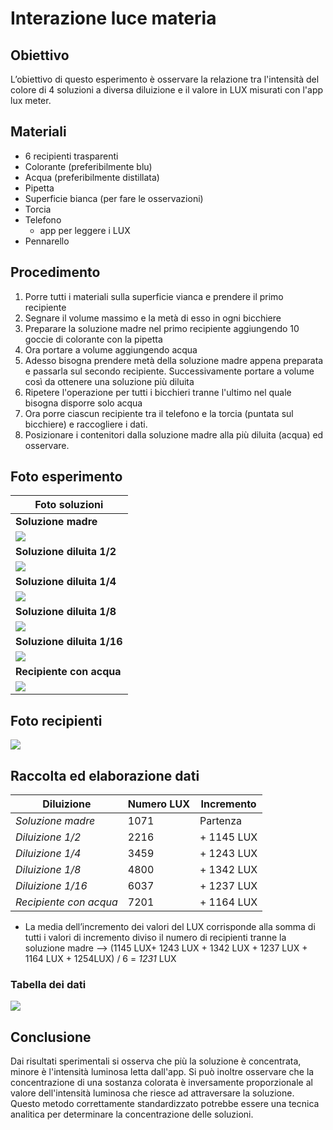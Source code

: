 # Interazione luce materia

## Obiettivo

L’obiettivo di questo esperimento è osservare la relazione tra l'intensità del colore di 4 soluzioni a diversa diluizione e il valore in LUX misurati con l'app lux meter.

## Materiali

- 6 recipienti trasparenti
- Colorante (preferibilmente blu)
- Acqua (preferibilmente distillata)
- Pipetta
- Superficie bianca (per fare le osservazioni)
- Torcia
- Telefono
  - app per leggere i LUX
- Pennarello

## Procedimento

1. Porre tutti i materiali sulla superficie vianca e prendere il primo recipiente
2. Segnare il volume massimo e la metà di esso in ogni bicchiere
3. Preparare la soluzione madre nel primo recipiente aggiungendo 10 goccie di colorante con la pipetta
4. Ora portare a volume aggiungendo acqua  
5. Adesso bisogna prendere metà della soluzione madre appena preparata e passarla sul secondo recipiente. Successivamente portare a volume così da ottenere una soluzione più diluita
6. Ripetere l'operazione per tutti i bicchieri tranne l'ultimo nel quale bisogna disporre solo acqua
7. Ora porre ciascun recipiente tra il telefono e la torcia (puntata sul bicchiere) e raccogliere i dati.
8. Posizionare i contenitori dalla soluzione madre alla più diluita (acqua) ed osservare.

## Foto esperimento

| **Foto soluzioni** |
|---------------------|
| **Soluzione madre** |
| ![](../img/esperimenti/diluizioni/B1.png) |
| **Soluzione diluita 1/2** |
| ![](../img/esperimenti/diluizioni/B2.png) |
| **Soluzione diluita 1/4** |
| ![](../img/esperimenti/diluizioni/B3.png) |
| **Soluzione diluita 1/8** |
| ![](../img/esperimenti/diluizioni/B4.png) |
| **Soluzione diluita 1/16** |
| ![](../img/esperimenti/diluizioni/B5.png) |
| **Recipiente con acqua** |
| ![](../img/esperimenti/diluizioni/B6.png) |

## Foto recipienti

![](../img/esperimenti/diluizioni/1.png)

## Raccolta ed elaborazione dati

| Diluizione | Numero LUX | Incremento |
|------------|------------|------------|
| *Soluzione madre* | 1071 | Partenza |
| *Diluizione 1/2* | 2216 | + 1145 LUX |
| *Diluizione 1/4* | 3459 | + 1243 LUX |
| *Diluizione 1/8* | 4800 | + 1342 LUX |
| *Diluizione 1/16* | 6037 | + 1237 LUX |
| *Recipiente con acqua* | 7201 | + 1164 LUX |

- La media dell’incremento dei valori del LUX corrisponde alla somma di tutti i valori di incremento diviso il numero di recipienti tranne la soluzione madre --&gt; (1145 LUX+ 1243 LUX + 1342 LUX + 1237 LUX + 1164 LUX + 1254LUX) / 6 = *1231* LUX

### Tabella dei dati

![](../img/esperimenti/diluizioni/3.png)

## Conclusione

Dai risultati sperimentali si osserva che più la soluzione è concentrata, minore è l'intensità luminosa letta dall'app. Si può inoltre osservare che la concentrazione di una sostanza colorata è inversamente proporzionale al valore dell'intensità luminosa che riesce ad attraversare la soluzione. Questo metodo correttamente standardizzato potrebbe essere una tecnica analitica per determinare la concentrazione delle soluzioni.
